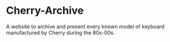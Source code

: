 # Cherry-Archive
 A website to archive and present every known model of keyboard manufactured by Cherry during the 80s-00s.
